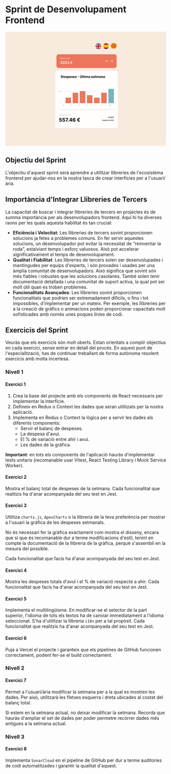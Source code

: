 # Sprint de Desenvolupament Frontend

![](./src/assets/Imatge1S8.jpg)

## Objectiu del Sprint
L'objectiu d'aquest sprint serà aprendre a utilitzar llibreries de l'ecosistema frontend per ajudar-nos en la nostra tasca de crear interfícies per a l'usuari/ària.

## Importància d'Integrar Llibreries de Tercers

La capacitat de buscar i integrar llibreries de tercers en projectes és de summa importància per als desenvolupadors frontend. Aquí hi ha diverses raons per les quals aquesta habilitat és tan crucial:

- **Eficiència i Velocitat**: Les llibreries de tercers sovint proporcionen solucions ja fetes a problemes comuns. En fer servir aquestes solucions, un desenvolupador pot evitar la necessitat de “reinventar la roda”, estalviant temps i esforç valuosos. Això pot accelerar significativament el temps de desenvolupament.
- **Qualitat i Fiabilitat**: Les llibreries de tercers solen ser desenvolupades i mantingudes per equips d'experts, i són provades i usades per una àmplia comunitat de desenvolupadors. Això significa que sovint són més fiables i robustes que les solucions casolanes. També solen tenir documentació detallada i una comunitat de suport activa, la qual pot ser molt útil quan es troben problemes.
- **Funcionalitats Avançades**: Les llibreries sovint proporcionen funcionalitats que podrien ser extremadament difícils, o fins i tot impossibles, d'implementar per un mateix. Per exemple, les llibreries per a la creació de gràfics o animacions poden proporcionar capacitats molt sofisticades amb només unes poques línies de codi.

## Exercicis del Sprint

Veuràs que els exercicis són molt oberts. Estan orientats a complir objectius en cada exercici, sense entrar en detall del procés. En aquest punt de l'especialització, has de continuar treballant de forma autònoma resolent exercicis amb molta incertesa.

### Nivell 1

#### Exercici 1
1. Crea la base del projecte amb els components de React necessaris per implementar la interfície.
2. Defineix en Redux o Context les dades que seran utilitzats per la nostra aplicació.
3. Implementa en Redux o Context la lògica per a servir les dades als diferents components:
   - Servir el balanç de despeses.
   - La despesa d'avui.
   - El % de variació entre ahir i avui.
   - Les dades de la gràfica.

**Important**: en tots els components de l'aplicació hauràs d'implementar tests unitaris (recomanable usar Vitest, React Testing Library i Mock Service Worker).

#### Exercici 2
Mostra el balanç total de despeses de la setmana. Cada funcionalitat que realitzis ha d'anar acompanyada del seu test en Jest.

#### Exercici 3
Utilitza `charts.js`, `ApexCharts` o la llibreria de la teva preferència per mostrar a l'usuari la gràfica de les despeses setmanals.

No és necessari fer la gràfica exactament com mostra el disseny, encara que sí que és recomanable dur a terme modificacions d'estil, tenint en compte la documentació de la llibreria de la gràfica, perquè s'assembli en la mesura del possible.

Cada funcionalitat que facis ha d'anar acompanyada del seu test en Jest.

#### Exercici 4
Mostra les despeses totals d'avui i el % de variació respecte a ahir. Cada funcionalitat que facis ha d'anar acompanyada del seu test en Jest.

#### Exercici 5
Implementa el multilingüisme. En modificar-se el selector de la part superior, l'idioma de tots els textos ha de canviar immediatament a l'idioma seleccionat. S'ha d'utilitzar la llibreria `i18n` per a tal propòsit. Cada funcionalitat que realitzis ha d'anar acompanyada del seu test en Jest.

#### Exercici 6
Puja a Vercel el projecte i garanteix que els pipelines de GitHub funcionen correctament, podent fer-se el build correctament.

### Nivell 2

#### Exercici 7
Permet a l'usuari/ària modificar la setmana per a la qual es mostren les dades. Per això, utilitzarà les fletxes esquerra i dreta ubicades al costat del balanç total.

Si estem en la setmana actual, no deixar modificar la setmana. Recorda que hauràs d'ampliar el set de dades per poder permetre recórrer dades més antigues a la setmana actual.

### Nivell 3

#### Exercici 8
Implementa `SonarCloud` en el pipeline de GitHub per dur a terme auditories de codi automatitzades i garantir la qualitat d'aquest.

